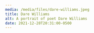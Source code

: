 ```yaml
---
media: /media/files/dare-williams.jpeg
title: Dare Williams
alt: A portrait of poet Dare Williams
date: 2021-12-28T20:31:00-0500
---
```

